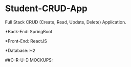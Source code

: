 # Student-CRUD-App
Full Stack CRUD (Create, Read, Update, Delete) Application.

*Back-End:
SpringBoot

*Front-End:
ReactJS

*Database:
H2

##C-R-U-D MOCKUPS:
